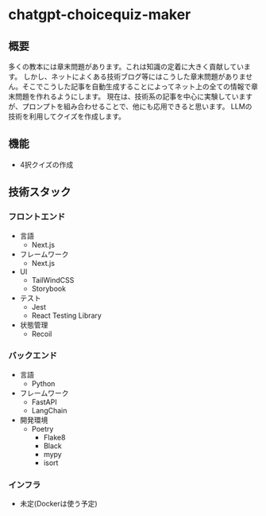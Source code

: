 # chatgpt-choicequiz-maker

## 概要
多くの教本には章末問題があります。これは知識の定着に大きく貢献しています。
しかし、ネットによくある技術ブログ等にはこうした章末問題がありません。そこでこうした記事を自動生成することによってネット上の全ての情報で章末問題を作れるようにします。
現在は、技術系の記事を中心に実験していますが、プロンプトを組み合わせることで、他にも応用できると思います。
LLMの技術を利用してクイズを作成します。

## 機能
- 4択クイズの作成

## 技術スタック

### フロントエンド
- 言語
    - Next.js
- フレームワーク
    - Next.js
- UI
    - TailWindCSS
    - Storybook
- テスト
  - Jest
  - React Testing Library
- 状態管理
    - Recoil

### バックエンド
- 言語
  - Python
- フレームワーク
  - FastAPI
  - LangChain
- 開発環境
  - Poetry
    - Flake8
    - Black
    - mypy
    - isort

### インフラ
- 未定(Dockerは使う予定)

 

 


